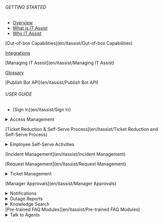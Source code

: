 ###### GETTING STARTED

- [Overview](en/itassist/Overview#markdown-header-overview)
- [What is IT Assist](en/itassist/Overview#markdown-header-what-is-it-assist)
- [Why IT Assist](en/itassist/Overview#markdown-header-why-it-assist)

[Out-of-box Capabilities](en/itassist/Out-of-box Capabilities)

[Integrations](en/itassist/Integrations)

[Managing IT Assist](en/itassist/Managing IT Assist)

[Glossary](en/itassist/Glossary)

[Publish Bot API](en/itassist/Publish Bot API)
  

###### USER GUIDE

- [Sign In](en/itassist/Sign In)

<details >
  <summary>Access Management
  </summary>

  - [About Access Management](en/itassist/Access Management)
  - [Reset Password](en/itassist/Access Management#markdown-header-reset-password)
  - [Unlock Account](en/itassist/Access Management#markdown-header-unlock-account)
  - [Password Health Checks and Reminders](en/itassist/Access Management#markdown-header-password-health-checks-and-reminders)
  - [Configuration](en/itassist/Access Management#markdown-header-configuration)

  </details>

[Ticket Reduction & Self-Serve Process](en/itassist/Ticket Reduction and Self-Serve Process)

  <details >
  <summary>Employee Self-Serve Activities
  </summary>

  - [About](en/itassist/Employee Self-service Activities)
  - [Configuration](en/itassist/Employee Self-service Activities#markdown-header-configuration)

</details>

[Incident Management](en/itassist/Incident Management)

[Request Management](en/itassist/Request Management)

<details >
  <summary>Ticket Management
  </summary>
  - [About](en/itassist/Ticket Management)
  - [View Tickets](en/itassist/Ticket Management#markdown-header-view-tickets)
  - [Ticket Follow-up Actions](en/itassist/Ticket Management#markdown-header-ticket-follo-up-actions)
  - [Ticket Updates](en/itassist/Ticket Management#markdown-header-ticket-updates)

  </details>

[Manager Approvals](en/itassist/Manager Approvals)

<details >
  <summary>Notifications
  </summary>

  - [About](en/itassist/Notifications)
  - [Features](en/itassist/Notifications#markdown-header-features)
  - [Types of Notifications](en/itassist/Notifications#markdown-header-types-of-notifications)
  - [Ticket Updates](en/itassist/Notifications#markdown-header-ticket-updates)

  </details>

<details >
  <summary>Outage Reports
  </summary>

  - [About](en/itassist/Outage Reports)
  - [Configuration](en/itassist/Outage Reports#markdown-header-configuration)

  </details>
<details >
  <summary>Knowledge Search
  </summary>

  - [About](en/itassist/Knowledge Search)
  - [Features](en/itassist/Knowledge Search#markdown-header-features)

  </details>
[Pre-trained FAQ Modules](en/itassist/Pre-trained FAQ Modules)

<details >
  <summary>Talk to Agents
  </summary>

  - [About](en/itassist/Talk to Agent)
  - [Configuration](en/itassist/Talk to Agent#markdown-header-configuration)
 
  </details>